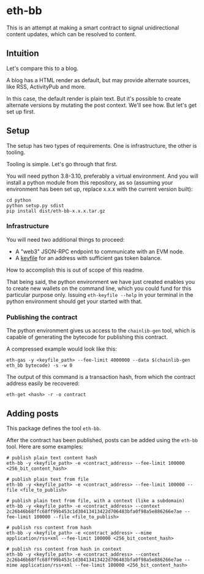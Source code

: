# eth-bb

This is an attempt at making a smart contract to signal unidirectional content updates, which can be resolved to content.


## Intuition

Let's compare this to a blog.

A blog has a HTML render as default, but may provide alternate sources, like RSS, ActivityPub and more.

In this case, the default render is plain text. But it's possible to create alternate versions by mutating the post context. We'll see how. But let's get set up first.


## Setup

The setup has two types of requirements. One is infrastructure, the other is tooling.

Tooling is simple. Let's go through that first.

You will need python 3.8-3.10, preferably a virtual environment. And you will install a python module from this repository, as so (assuming your environment has been set up, replace x.x.x with the current version built):

```
cd python
python setup.py sdist
pip install dist/eth-bb-x.x.x.tar.gz
```

### Infrastructure

You will need two additional things to proceed:

- A "web3" JSON-RPC endpoint to communicate with an EVM node.
- A [keyfile](https://github.com/ethereum/wiki/wiki/Web3-Secret-Storage-Definition) for an address with sufficient gas token balance.

How to accomplish this is out of scope of this readme.

That being said, the python environment we have just created enables you to create new wallets on the command line, which you could fund for this particular purpose only. Issuing `eth-keyfile --help` in your terminal in the python environment should get your started with that.


### Publishing the contract

The python environment gives us access to the `chainlib-gen` tool, which is capable of generating the bytecode for publishing this contract.

A compressed example would look like this:

```
eth-gas -y <keyfile_path> --fee-limit 4000000 --data $(chainlib-gen eth_bb bytecode) -s -w 0
```

The output of this command is a transaction hash, from which the contract address easily be recovered:

```
eth-get <hash> -r -o contract
```


## Adding posts

This package defines the tool `eth-bb`. 

After the contract has been published, posts can be added using the `eth-bb` tool. Here are some examples:

```
# publish plain text content hash
eth-bb -y <keyfile_path> -e <contract_address> --fee-limit 100000 <256_bit_content_hash>

# publish plain text from file
eth-bb -y <keyfile_path> -e <contract_address> --fee-limit 100000 --file <file_to_publish>

# publish plain text from file, with a context (like a subdomain)
eth-bb -y <keyfile_path> -e <contract_address> --context 2c26b46b68ffc68ff99b453c1d30413413422d706483bfa0f98a5e886266e7ae --fee-limit 100000 --file <file_to_publish>

# publish rss content from hash 
eth-bb -y <keyfile_path> -e <contract_address> --mime application/rss+xml --fee-limit 100000 <256_bit_content_hash>

# publish rss content from hash in context
eth-bb -y <keyfile_path> -e <contract_address> --context 2c26b46b68ffc68ff99b453c1d30413413422d706483bfa0f98a5e886266e7ae --mime application/rss+xml --fee-limit 100000 <256_bit_content_hash>
```

